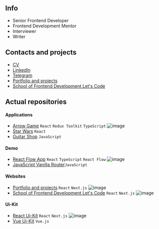## Info
- Senior Frontend Developer
- Frontend Development Mentor
- Interviewer
- Writer

## Contacts and projects
- [CV](https://anton-sergeenkov.github.io/cv-en.pdf)
- [LinkedIn](https://www.linkedin.com/in/sergeenkov-anton)
- [Telegram](https://t.me/anton_sergeenkov)
- [Portfolio and projects](https://anton-sergeenkov.github.io)
- [School of Frontend Development Let's Code](https://letscode-dev.github.io)

## Actual repositories

#### Applications
- [Arrow Game](https://github.com/letscode-dev/react-arrow-game) `React` `Redux Toolkit` `TypeScript` ![image](https://img.shields.io/badge/new-green)
- [Star Wars](https://github.com/letscode-dev/react-star-wars) `React`
- [Guitar Shop](https://github.com/letscode-dev/js-guitar-shop) `JavaScript`

#### Demo
- [React Flow App](https://github.com/anton-sergeenkov/react-reactflow-app) `React` `TypeScript`  `React Flow` ![image](https://img.shields.io/badge/new-green)
- [JavaScript Vanilla Router](https://github.com/anton-sergeenkov/js-vanilla-router)`JavaScript`

#### Websites
- [Portfolio and projects](https://github.com/anton-sergeenkov/anton-sergeenkov.github.io) `React` `Next.js` ![image](https://img.shields.io/badge/new-green)
- [School of Frontend Development Let's Code](https://github.com/letscode-dev/letscode-dev.github.io) `React` `Next.js` ![image](https://img.shields.io/badge/new-green)

#### Ui-Kit
- [React Ui-Kit](https://github.com/anton-sergeenkov/-sawyer-react-lib-) `React` `Next.js` ![image](https://img.shields.io/badge/new-green)
- [Vue Ui-Kit](https://github.com/anton-sergeenkov/vue-uikit) `Vue.js`
